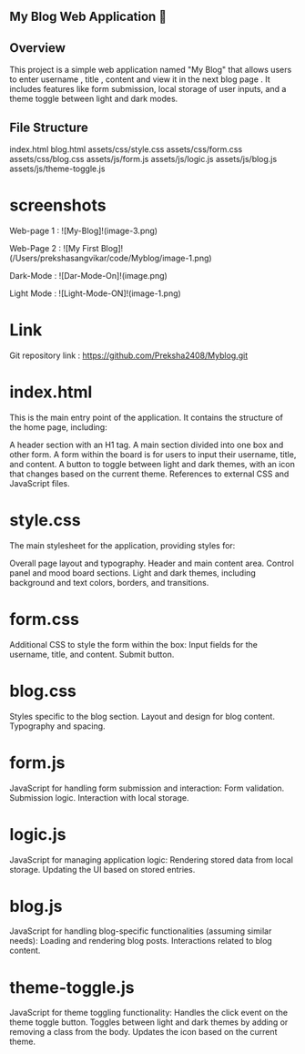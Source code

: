    
## My Blog Web Application 📝

## Overview 

This project is a simple web application named "My Blog" that allows users to enter username , title , content  and view it in the next blog page . It includes features like form submission, local storage of user inputs, and a theme toggle between light and dark modes.

## File Structure

index.html
blog.html
assets/css/style.css
assets/css/form.css
assets/css/blog.css
assets/js/form.js
assets/js/logic.js
assets/js/blog.js
assets/js/theme-toggle.js


# screenshots 

Web-page 1 : ![My-Blog]!(image-3.png)

Web-Page 2 : ![My First Blog]!(/Users/prekshasangvikar/code/Myblog/image-1.png)

Dark-Mode : ![Dar-Mode-On]!(image.png)

Light Mode : ![Light-Mode-ON]!(image-1.png)


# Link 

Git repository link :   https://github.com/Preksha2408/Myblog.git


# index.html
This is the main entry point of the application. It contains the structure of the home page, including:

A header section with an H1 tag.
A main section divided into one box and other form.
A form within the  board is for users to input their username, title, and content.
A button to toggle between light and dark themes, with an icon that changes based on the current theme.
References to external CSS and JavaScript files.

# style.css
The main stylesheet for the application, providing styles for:

Overall page layout and typography.
Header and main content area.
Control panel and mood board sections.
Light and dark themes, including background and text colors, borders, and transitions.


# form.css
Additional CSS to style the form within the box:
Input fields for the username, title, and content.
Submit button.

# blog.css
Styles specific to the blog section.
Layout and design for blog content.
Typography and spacing.

# form.js
JavaScript for handling form submission and interaction:
Form validation.
Submission logic.
Interaction with local storage.

# logic.js
JavaScript for managing application logic:
Rendering stored data from local storage.
Updating the UI based on stored entries.

# blog.js
JavaScript for handling blog-specific functionalities (assuming similar needs):
Loading and rendering blog posts.
Interactions related to blog content.

# theme-toggle.js

JavaScript for theme toggling functionality:
Handles the click event on the theme toggle button.
Toggles between light and dark themes by adding or removing a class from the body.
Updates the icon based on the current theme.
